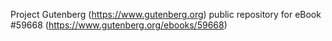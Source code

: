 Project Gutenberg (https://www.gutenberg.org) public repository for
eBook #59668 (https://www.gutenberg.org/ebooks/59668)
